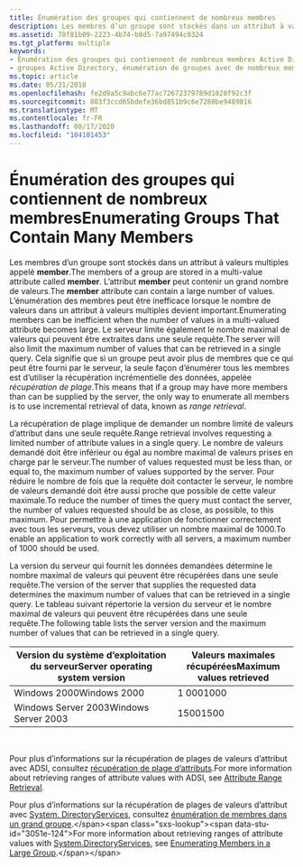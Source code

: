 ```yaml
---
title: Énumération des groupes qui contiennent de nombreux membres
description: Les membres d’un groupe sont stockés dans un attribut à valeurs multiples appelé member.
ms.assetid: 78f81b09-2223-4b74-b8d5-7a97494c0324
ms.tgt_platform: multiple
keywords:
- Énumération des groupes qui contiennent de nombreux membres Active Directory
- groupes Active Directory, énumération de groupes avec de nombreux membres
ms.topic: article
ms.date: 05/31/2018
ms.openlocfilehash: fe2d9a5c9abc6e77ac72672379789d1028f92c3f
ms.sourcegitcommit: 803f3ccd65bdefe36bd851b9c6e7280be9489016
ms.translationtype: MT
ms.contentlocale: fr-FR
ms.lasthandoff: 08/17/2020
ms.locfileid: "104101453"
---
```

# <a name="enumerating-groups-that-contain-many-members"></a><span data-ttu-id="3051e-105">Énumération des groupes qui contiennent de nombreux membres</span><span class="sxs-lookup"><span data-stu-id="3051e-105">Enumerating Groups That Contain Many Members</span></span>

<span data-ttu-id="3051e-106">Les membres d’un groupe sont stockés dans un attribut à valeurs multiples appelé **member**.</span><span class="sxs-lookup"><span data-stu-id="3051e-106">The members of a group are stored in a multi-value attribute called **member**.</span></span> <span data-ttu-id="3051e-107">L’attribut **member** peut contenir un grand nombre de valeurs.</span><span class="sxs-lookup"><span data-stu-id="3051e-107">The **member** attribute can contain a large number of values.</span></span> <span data-ttu-id="3051e-108">L’énumération des membres peut être inefficace lorsque le nombre de valeurs dans un attribut à valeurs multiples devient important.</span><span class="sxs-lookup"><span data-stu-id="3051e-108">Enumerating members can be inefficient when the number of values in a multi-valued attribute becomes large.</span></span> <span data-ttu-id="3051e-109">Le serveur limite également le nombre maximal de valeurs qui peuvent être extraites dans une seule requête.</span><span class="sxs-lookup"><span data-stu-id="3051e-109">The server will also limit the maximum number of values that can be retrieved in a single query.</span></span> <span data-ttu-id="3051e-110">Cela signifie que si un groupe peut avoir plus de membres que ce qui peut être fourni par le serveur, la seule façon d’énumérer tous les membres est d’utiliser la récupération incrémentielle des données, appelée *récupération de plage*.</span><span class="sxs-lookup"><span data-stu-id="3051e-110">This means that if a group may have more members than can be supplied by the server, the only way to enumerate all members is to use incremental retrieval of data, known as *range retrieval*.</span></span>

<span data-ttu-id="3051e-111">La récupération de plage implique de demander un nombre limité de valeurs d’attribut dans une seule requête.</span><span class="sxs-lookup"><span data-stu-id="3051e-111">Range retrieval involves requesting a limited number of attribute values in a single query.</span></span> <span data-ttu-id="3051e-112">Le nombre de valeurs demandé doit être inférieur ou égal au nombre maximal de valeurs prises en charge par le serveur.</span><span class="sxs-lookup"><span data-stu-id="3051e-112">The number of values requested must be less than, or equal to, the maximum number of values supported by the server.</span></span> <span data-ttu-id="3051e-113">Pour réduire le nombre de fois que la requête doit contacter le serveur, le nombre de valeurs demandé doit être aussi proche que possible de cette valeur maximale.</span><span class="sxs-lookup"><span data-stu-id="3051e-113">To reduce the number of times the query must contact the server, the number of values requested should be as close, as possible, to this maximum.</span></span> <span data-ttu-id="3051e-114">Pour permettre à une application de fonctionner correctement avec tous les serveurs, vous devez utiliser un nombre maximal de 1000.</span><span class="sxs-lookup"><span data-stu-id="3051e-114">To enable an application to work correctly with all servers, a maximum number of 1000 should be used.</span></span>

<span data-ttu-id="3051e-115">La version du serveur qui fournit les données demandées détermine le nombre maximal de valeurs qui peuvent être récupérées dans une seule requête.</span><span class="sxs-lookup"><span data-stu-id="3051e-115">The version of the server that supplies the requested data determines the maximum number of values that can be retrieved in a single query.</span></span> <span data-ttu-id="3051e-116">Le tableau suivant répertorie la version du serveur et le nombre maximal de valeurs qui peuvent être récupérées dans une seule requête.</span><span class="sxs-lookup"><span data-stu-id="3051e-116">The following table lists the server version and the maximum number of values that can be retrieved in a single query.</span></span>



| <span data-ttu-id="3051e-117">Version du système d’exploitation du serveur</span><span class="sxs-lookup"><span data-stu-id="3051e-117">Server operating system version</span></span> | <span data-ttu-id="3051e-118">Valeurs maximales récupérées</span><span class="sxs-lookup"><span data-stu-id="3051e-118">Maximum values retrieved</span></span> |
|---------------------------------|--------------------------|
| <span data-ttu-id="3051e-119">Windows 2000</span><span class="sxs-lookup"><span data-stu-id="3051e-119">Windows 2000</span></span>                    | <span data-ttu-id="3051e-120">1 000</span><span class="sxs-lookup"><span data-stu-id="3051e-120">1000</span></span>                     |
| <span data-ttu-id="3051e-121">Windows Server 2003</span><span class="sxs-lookup"><span data-stu-id="3051e-121">Windows Server 2003</span></span>             | <span data-ttu-id="3051e-122">1500</span><span class="sxs-lookup"><span data-stu-id="3051e-122">1500</span></span>                     |



 

<span data-ttu-id="3051e-123">Pour plus d’informations sur la récupération de plages de valeurs d’attribut avec ADSI, consultez [récupération de plage d’attributs](/windows/desktop/ADSI/attribute-range-retrieval).</span><span class="sxs-lookup"><span data-stu-id="3051e-123">For more information about retrieving ranges of attribute values with ADSI, see [Attribute Range Retrieval](/windows/desktop/ADSI/attribute-range-retrieval).</span></span>

<span data-ttu-id="3051e-124">Pour plus d’informations sur la récupération de plages de valeurs d’attribut avec [System. DirectoryServices](/dotnet/api/system.directoryservices), consultez [énumération de membres dans un grand groupe](https://msdn.microsoft.com/library/ms180907(v=VS.80).aspx).</span><span class="sxs-lookup"><span data-stu-id="3051e-124">For more information about retrieving ranges of attribute values with [System.DirectoryServices](/dotnet/api/system.directoryservices), see [Enumerating Members in a Large Group](https://msdn.microsoft.com/library/ms180907(v=VS.80).aspx).</span></span>

 

 
